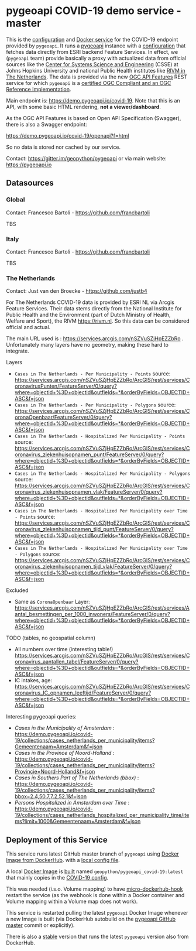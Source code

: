 # pygeoapi COVID-19 demo service - master

This is the [configuration](pygeoapi/covid-19.config.yml) and [Docker service](docker-compose.yml) for the COVID-19 endpoint provided by `pygeoapi`.
It runs a [pygeoapi](https://pygeoapi.io) instance with a [configuration](pygeoapi/covid-19.config.yml) that fetches data
directly from ESRI backend Feature Services. In effect, we (`pygeoapi` team) provide basically a proxy with 
actualized data from official sources like the 
[Center for Systems Science and Engineering](https://systems.jhu.edu/) (CSSE) 
at Johns Hopkins University and national 
Public Health institutes like [RIVM in The Netherlands](https://rivm.nl).
The data is provided via the new [OGC API Features](https://www.ogc.org/standards/ogcapi-features) REST service
for which `pygeoapi` is a [certified OGC Compliant and an OGC Reference Implementation](https://www.ogc.org/resource/products/details/?pid=1606).

Main endpoint is: https://demo.pygeoapi.io/covid-19. Note that this is an API, with some basic
HTML rendering, **not a viewer/dashboard**.

As the OGC API Features is based on Open API Specification (Swagger), there is also a Swagger endpoint:

https://demo.pygeoapi.io/covid-19/openapi?f=html

So no data is stored nor cached by our service.

Contact: https://gitter.im/geopython/pygeoapi or via main website: https://pygeoapi.io

## Datasources

### Global

Contact: Francesco Bartoli - https://github.com/francbartoli

TBS

### Italy

Contact: Francesco Bartoli - https://github.com/francbartoli

TBS

### The Netherlands

Contact: Just van den Broecke - https://github.com/justb4

For The Netherlands COVID-19 data is provided by ESRI NL via Arcgis Feature Services.
Their data stems directly from the National Institute for Public Health
and the Environment (part of Dutch Ministry of Health, Welfare and Sport), the RIVM https://rivm.nl.
So this data can be considered official and actual.

The main URL used is : https://services.arcgis.com/nSZVuSZjHpEZZbRo . 
Unfortunately many layers have no geometry, making these hard to integrate.

Layers

* `Cases in The Netherlands - Per Municipality - Points` source: https://services.arcgis.com/nSZVuSZjHpEZZbRo/ArcGIS/rest/services/CoronavirusPunten/FeatureServer/0/query?where=objectid+%3D+objectid&outfields=*&orderByFields=OBJECTID+ASC&f=json 
* `Cases in The Netherlands - Per Municipality - Polygons` source: https://services.arcgis.com/nSZVuSZjHpEZZbRo/ArcGIS/rest/services/CoronaOpenbaar/FeatureServer/0/query?where=objectid+%3D+objectid&outfields=*&orderByFields=OBJECTID+ASC&f=json
* `Cases in The Netherlands - Hospitalized Per Municipality - Points` source: https://services.arcgis.com/nSZVuSZjHpEZZbRo/ArcGIS/rest/services/Coronavirus_ziekenhuisopnamen_punt/FeatureServer/0/query?where=objectid+%3D+objectid&outfields=*&orderByFields=OBJECTID+ASC&f=json
* `Cases in The Netherlands - Hospitalized Per Municipality - Polygons` source: https://services.arcgis.com/nSZVuSZjHpEZZbRo/ArcGIS/rest/services/Coronavirus_ziekenhuisopnamen_vlak/FeatureServer/0/query?where=objectid+%3D+objectid&outfields=*&orderByFields=OBJECTID+ASC&f=json
* `Cases in The Netherlands - Hospitalized Per Municipality over Time - Points` source: https://services.arcgis.com/nSZVuSZjHpEZZbRo/ArcGIS/rest/services/Coronavirus_ziekenhuisopnamen_tijd_punt/FeatureServer/0/query?where=objectid+%3D+objectid&outfields=*&orderByFields=OBJECTID+ASC&f=json
* `Cases in The Netherlands - Hospitalized Per Municipality over Time - Polygons` source: https://services.arcgis.com/nSZVuSZjHpEZZbRo/ArcGIS/rest/services/Coronavirus_ziekenhuisopnamen_tijd_vlak/FeatureServer/0/query?where=objectid+%3D+objectid&outfields=*&orderByFields=OBJECTID+ASC&f=json

Excluded

* Same as `CoronaOpenbaar` Layer: https://services.arcgis.com/nSZVuSZjHpEZZbRo/ArcGIS/rest/services/Aantal_besmettingen_per_1000_inwoners/FeatureServer/0/query?where=objectid+%3D+objectid&outfields=*&orderByFields=OBJECTID+ASC&f=json

TODO (tables, no geospatial column)

* All numbers over time (interesting table!)  
https://services.arcgis.com/nSZVuSZjHpEZZbRo/ArcGIS/rest/services/Coronavirus_aantallen_tabel/FeatureServer/0/query?where=objectid+%3D+objectid&outfields=*&orderByFields=OBJECTID+ASC&f=json
* IC intakes, age: https://services.arcgis.com/nSZVuSZjHpEZZbRo/ArcGIS/rest/services/Coronavirus_IC_opnamen_leeftijd/FeatureServer/0/query?where=objectid+%3D+objectid&outfields=*&orderByFields=OBJECTID+ASC&f=json

Interesting pygeoapi queries:

* *Cases in the Municipality of Amsterdam* : https://demo.pygeoapi.io/covid-19/collections/cases_netherlands_per_municipality/items?Gemeentenaam=Amsterdam&f=json
* *Cases in the Province of Noord-Holland* : https://demo.pygeoapi.io/covid-19/collections/cases_netherlands_per_municipality/items?Provincie=Noord-Holland&f=json
* *Cases in Southers Part of The Netherlands (bbox)* : https://demo.pygeoapi.io/covid-19/collections/cases_netherlands_per_municipality/items?bbox=2.4,50.7,7.2,52.1&f=json
* *Persons Hospitalized in Amsterdam over Time* : https://demo.pygeoapi.io/covid-19/collections/cases_netherlands_hospitalized_per_municipality_time/items?limit=1000&Gemeentenaam=Amsterdam&f=json


## Deployment of this Service

This service runs latest GitHub master branch of `pygeoapi` using
[Docker Image from DockerHub](https://cloud.docker.com/u/geopython/repository/docker/geopython/pygeoapi).
with a [local config file](covid-19.config.yml).

A local [Docker Image](Dockerfile) is [built](build.sh) named `geopython/pygeoapi_covid-19:latest` 
that mainly copies in the [COVID-19 config](covid-19.config.yml).

This was needed (i.s.o. Volume mapping) to have [micro-dockerhub-hook](https://github.com/maccyber/micro-dockerhub-hook)
restart the service (as the webhook is done within a Docker container and Volume mapping within a Volume map does not work).

This service is restarted pulling the latest `pygeoapi` Docker Image whenever a new Image is built (via DockerHub autobuild on
the [pygeoapi GitHub master](https://github.com/geopython/pygeoapi) commit or explicitly).

There is also a [stable](../pygeoapi_stable) version that runs the latest `pygeoapi` version also from DockerHub.
